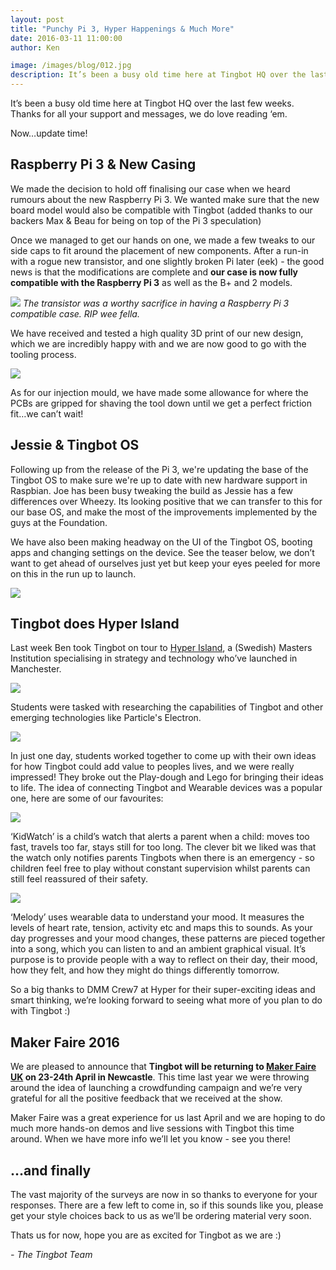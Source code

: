 ```yaml
---
layout: post
title: "Punchy Pi 3, Hyper Happenings & Much More"
date: 2016-03-11 11:00:00
author: Ken

image: /images/blog/012.jpg
description: It’s been a busy old time here at Tingbot HQ over the last few weeks. Thanks for all your support and messages, we do love reading ‘em.
---
```


It’s been a busy old time here at Tingbot HQ over the last few weeks. Thanks for all your support and messages, we do love reading ‘em.

Now…update time!


## Raspberry Pi 3 & New Casing

We made the decision to hold off finalising our case when we heard rumours about the new Raspberry Pi 3. We wanted make sure that the new board model would also be compatible with Tingbot (added thanks to our backers Max & Beau for being on top of the Pi 3 speculation)

Once we managed to get our hands on one, we made a few tweaks to our side caps to fit around the placement of new components. After a run-in with a rogue new transistor, and one slightly broken Pi later (eek) - the good news is that the modifications are complete and **our case is now fully compatible with the Raspberry Pi 3** as well as the B+ and 2 models.

![](/images/blog/012-1.png)
*The transistor was a worthy sacrifice in having a Raspberry Pi 3 compatible case. RIP wee fella.*


We have received and tested a high quality 3D print of our new design, which we are incredibly happy with and we are now good to go with the tooling process.

![](/images/blog/012-2.png)


As for our injection mould, we have made some allowance for where the PCBs are gripped for shaving the tool down until we get a perfect friction fit…we can’t wait!


## Jessie & Tingbot OS

Following up from the release of the Pi 3, we're updating the base of the Tingbot OS to make sure we're up to date with new hardware support in Raspbian. Joe has been busy tweaking the build as Jessie has a few differences over Wheezy. Its looking positive that we can transfer to this for our base OS, and make the most of the improvements implemented by the guys at the Foundation.

We have also been making headway on the UI of the Tingbot OS, booting apps and changing settings on the device. See the teaser below, we don’t want to get ahead of ourselves just yet but keep your eyes peeled for more on this in the run up to launch.

![](/images/blog/012-3.gif)


## Tingbot does Hyper Island

Last week Ben took Tingbot on tour to [Hyper Island](//www.hyperisland.com/programs-and-courses/ma-digital-media-management), a (Swedish) Masters Institution specialising in strategy and technology who’ve launched in Manchester.

![](/images/blog/012-4.jpeg)


Students were tasked with researching the capabilities of Tingbot and other emerging technologies like Particle's Electron.

![](/images/blog/012-5.jpeg)


In just one day, students worked together to come up with their own ideas for how Tingbot could add value to peoples lives, and we were really impressed! They broke out the Play-dough and Lego for bringing their ideas to life. The idea of connecting Tingbot and Wearable devices was a popular one, here are some of our favourites:

![](/images/blog/012-6.png)


‘KidWatch’ is a child’s watch that alerts a parent when a child: moves too fast, travels too far, stays still for too long. The clever bit we liked was that the watch only notifies parents Tingbots when there is an emergency - so children feel free to play without constant supervision whilst parents can still feel reassured of their safety.

![](/images/blog/012-7.png)


‘Melody’ uses wearable data to understand your mood. It measures the levels of heart rate, tension, activity etc and maps this to sounds. As your day progresses and your mood changes, these patterns are pieced together into a song, which you can listen to and an ambient graphical visual. It’s purpose is to provide people with a way to reflect on their day, their mood, how they felt, and how they might do things differently tomorrow.

So a big thanks to DMM Crew7 at Hyper for their super-exciting ideas and smart thinking, we’re looking forward to seeing what more of you plan to do with Tingbot :)


## Maker Faire 2016

We are pleased to announce that **Tingbot will be returning to [Maker Faire UK](//www.makerfaireuk.com/) on 23-24th April in Newcastle**. This time last year we were throwing around the idea of launching a crowdfunding campaign and we’re very grateful for all the positive feedback that we received at the show.

Maker Faire was a great experience for us last April and we are hoping to do much more hands-on demos and live sessions with Tingbot this time around. When we have more info we’ll let you know - see you there!


## …and finally

The vast majority of the surveys are now in so thanks to everyone for your responses. There are a few left to come in, so if this sounds like you, please get your style choices back to us as we’ll be ordering material very soon.

Thats us for now, hope you are as excited for Tingbot as we are :)

*- The Tingbot Team*